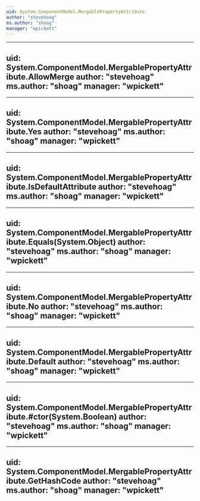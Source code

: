 ```yaml
---
uid: System.ComponentModel.MergablePropertyAttribute
author: "stevehoag"
ms.author: "shoag"
manager: "wpickett"
---
```


---
uid: System.ComponentModel.MergablePropertyAttribute.AllowMerge
author: "stevehoag"
ms.author: "shoag"
manager: "wpickett"
---

---
uid: System.ComponentModel.MergablePropertyAttribute.Yes
author: "stevehoag"
ms.author: "shoag"
manager: "wpickett"
---

---
uid: System.ComponentModel.MergablePropertyAttribute.IsDefaultAttribute
author: "stevehoag"
ms.author: "shoag"
manager: "wpickett"
---

---
uid: System.ComponentModel.MergablePropertyAttribute.Equals(System.Object)
author: "stevehoag"
ms.author: "shoag"
manager: "wpickett"
---

---
uid: System.ComponentModel.MergablePropertyAttribute.No
author: "stevehoag"
ms.author: "shoag"
manager: "wpickett"
---

---
uid: System.ComponentModel.MergablePropertyAttribute.Default
author: "stevehoag"
ms.author: "shoag"
manager: "wpickett"
---

---
uid: System.ComponentModel.MergablePropertyAttribute.#ctor(System.Boolean)
author: "stevehoag"
ms.author: "shoag"
manager: "wpickett"
---

---
uid: System.ComponentModel.MergablePropertyAttribute.GetHashCode
author: "stevehoag"
ms.author: "shoag"
manager: "wpickett"
---
